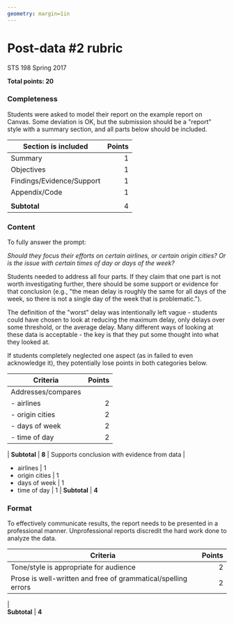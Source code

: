 ```yaml
---
geometry: margin=1in
---
```



# Post-data #2 rubric
STS 198 Spring 2017


**Total points: 20**

### Completeness

Students were asked to model their report on the example report on
Canvas. Some deviation is OK, but the submission should be a "report"
style with a summary section, and all parts below should be included.

Section is included | Points
---- | ----:
Summary | 1
Objectives | 1
Findings/Evidence/Support | 1
Appendix/Code | 1
    | 
**Subtotal** | 4

### Content

To fully answer the prompt:

*Should they focus their efforts on certain airlines, or certain origin
cities? Or is the issue with certain times of day or days of the week?*

Students needed to address all four parts. If they claim that one part is
not worth investigating further, there should be some support or
evidence for that conclusion (e.g., "the mean
delay is roughly the same for all days of the week, so there is not a
single day of the week that is problematic."). 

The definition of the "worst" delay was intentionally left
vague - students could have chosen to look at reducing the maximum delay,
only delays over some threshold, or the average delay. Many different
ways of looking at these data is acceptable - the key is that
they put some thought into what they looked at.

If students completely neglected one aspect (as in failed to even
acknowledge it), they potentially lose points in both categories
below. 


Criteria | Points
---- | ----:
Addresses/compares | 
  - airlines | 2
  - origin cities | 2
  - days of week | 2
  - time of day | 2
  |
**Subtotal** | **8**
     | 
Supports conclusion with evidence from data | 
  - airlines | 1
  - origin cities | 1
  - days of week | 1
  - time of day | 1
  |
**Subtotal** | **4**

### Format

To effectively communicate results, the report needs to be presented
in a professional manner. Unprofessional reports discredit the hard
work done to analyze the data. 

Criteria | Points
---- | ----:
Tone/style is appropriate for audience | 2
Prose is well-written and free of grammatical/spelling errors | 2
   |   
**Subtotal** | **4**
